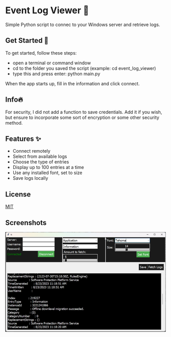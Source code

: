 
  # Event Log Viewer 📝  
  Simple Python script to connec to your Windows server and retrieve logs.  
  
  ##

  ## Get Started 🚀
  
  To get started, follow these steps:
  - open a terminal or command window
  - cd to the folder you saved the script
  (example: cd event_log_viewer)
  - type this and press enter:  python main.py

  When the app starts up, fill in the information and click connect.
  ##
  ## Info🔥  
  For security, I did not add a function to save credentials. Add it if you wish, but ensure to incorporate some sort of encryption or some other security method.
      
  ## Features ✨  
  - Connect remotely
  - Select from available logs
  - Choose the type of entries
  - Display up to 100 entries at a time
  - Use any installed font, set to size
  - Save logs locally


## License  
[MIT](https://choosealicense.com/licenses/mit/)  

## Screenshots  
![Screenshot](images/screenshot.png)  
